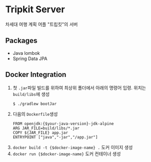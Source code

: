 # Tripkit Server

차세대 여행 계획 어플 "트립킷"의 서버

## Packages
- Java lombok
- Spring Data JPA

## Docker Integration
1. 첫 ``.jar``파일 빌드를 위하여 최상위 폴더에서 아래의 명령어 입령. 위치는 ``build/libs``에 생성
    ```bash
    $ ./gradlew bootJar
    ```
2. 다음의 ``Dockerfile``생성
    ```
    FROM openjdk:{$your-java-version}-jdk-alpine
    ARG JAR_FILE=build/libs/*.jar
    COPY ${JAR_FILE} app.jar
    ENTRYPOINT ["java","-jar","/app.jar"]
   ```
3. ``docker build -t {$docker-image-name} .`` 도커 이미지 생성
4. ``docker run {$docker-image-name}`` 도커 컨테이너 생성